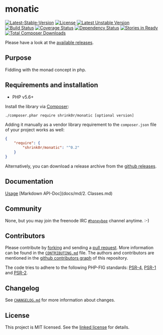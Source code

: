 # monatic

[![Latest-Stable-Version](https://poser.pugx.org/shrink0r/monatic/v/stable.svg)][1]
[![License](https://poser.pugx.org/shrink0r/monatic/license.svg)][10]
[![Latest Unstable Version](https://poser.pugx.org/shrink0r/monatic/v/unstable.svg)][1]
[![Build Status](https://secure.travis-ci.org/shrink0r/monatic.png)][2]
[![Coverage Status](https://coveralls.io/repos/shrink0r/monatic/badge.png)][3]
[![Dependency Status](https://www.versioneye.com/user/projects/YOURIDHERE/badge.svg)][4]
[![Stories in Ready](https://badge.waffle.io/shrink0r/monatic.png?label=ready&title=Ready)][9]
[![Total Composer Downloads](https://poser.pugx.org/shrink0r/monatic/d/total.png)][1]

Please have a look at the [available releases](releases).

## Purpose

Fiddling with the monad concept in php.

## Requirements and installation

- PHP v5.6+

Install the library via [Composer](http://getcomposer.org/):

```./composer.phar require shrink0r/monatic [optional version]```

Adding it manually as a vendor library requirement to the `composer.json` file of your project works as well:

```json
{
    "require": {
        "shrink0r/monatic": "^0.2"
    }
}
```

Alternatively, you can download a release archive from the [github releases](releases).

## Documentation

[Usage](docs/usage.md)
[Markdown API-Doc](docs/md/2. Classes.md)

## Community

None, but you may join the freenode IRC [`#honeybee`](irc://irc.freenode.org/honeybee) channel anytime. :-)

## Contributors

Please contribute by [forking](http://help.github.com/forking/) and sending a [pull request](http://help.github.com/pull-requests/). More information can be found in the [`CONTRIBUTING.md`](CONTRIBUTING.md) file. The authors and contributors are mentioned in the [github contributors graph](https://github.com/shrink0r/monatic/graphs/contributors) of this repository.

The code tries to adhere to the following PHP-FIG standards: [PSR-4][6], [PSR-1][7] and [PSR-2][8].

## Changelog

See [`CHANGELOG.md`](CHANGELOG.md) for more information about changes.

## License

This project is MIT licensed. See the [linked license](LICENSE.md) for details.

[1]: https://packagist.org/packages/shrink0r/monatic "shrink0r/monatic on packagist"
[2]: http://travis-ci.org/shrink0r/monatic "shrink0r/monatic on travis-ci"
[3]: https://coveralls.io/r/shrink0r/monatic "shrink0r/monatic on coveralls"
[4]: https://www.versioneye.com/user/projects/YOURIDHERE "shrink0r/monatic on versioneye"
[6]: http://www.php-fig.org/psr/psr-4/ "PSR-4 Autoloading Standard"
[7]: http://www.php-fig.org/psr/psr-1/ "PSR-1 Basic Coding Standard"
[8]: http://www.php-fig.org/psr/psr-2/ "PSR-2 Coding Style Guide"
[9]: https://waffle.io/shrink0r/monatic "shrink0r/monatic on waffle"
[10]: LICENSE.md "license file with full text of the license"

